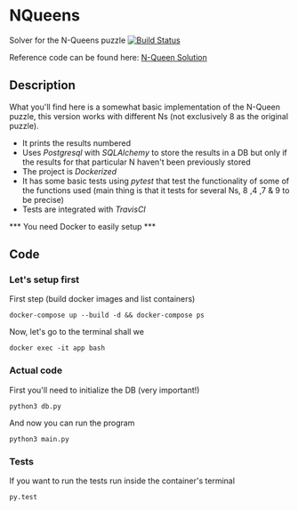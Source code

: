 # NQueens

Solver for the N-Queens puzzle
[![Build Status](https://travis-ci.org/consvic/NQueens.svg?branch=master)](https://travis-ci.org/consvic/NQueens)

Reference code can be found here:
[N-Queen Solution](https://www.geeksforgeeks.org/printing-solutions-n-queen-problem/)

## Description
What you'll find here is a somewhat basic implementation of the N-Queen puzzle, this version works with different Ns (not exclusively 8 as the original puzzle). 
- It prints the results numbered
- Uses *Postgresql* with *SQLAlchemy* to store the results in a DB but only if the results for that particular N haven't been previously stored
- The project is *Dockerized*
- It has some basic tests using *pytest* that test the functionality of some of the functions used (main thing is that it tests for several Ns, 8 ,4 ,7 & 9 to be precise)
- Tests are integrated with *TravisCI*

*** You need Docker to easily setup ***

## Code
### Let's setup first
First step (build docker images and list containers)

	docker-compose up --build -d && docker-compose ps

Now, let's go to the terminal shall we

	docker exec -it app bash

### Actual code
First you'll need to initialize the DB (very important!)

    python3 db.py

And now you can run the program

    python3 main.py


### Tests
If you want to run the tests run inside the container's terminal

    py.test
